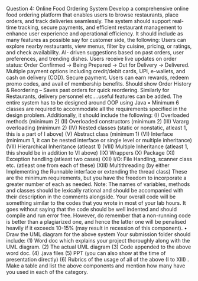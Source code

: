 Question 4: Online Food Ordering System
Develop a comprehensive online food ordering platform that enables users to browse restaurants, place orders,
and track deliveries seamlessly. The system should support real-time tracking, secure payments, and efficient
restaurant management to enhance user experience and operational efficiency. It should include as many features
as possible say for customer side, the following:
Users can explore nearby restaurants, view menus, filter by cuisine, pricing, or ratings, and check availability. AI-
driven suggestions based on past orders, user preferences, and trending dishes.
Users receive live updates on order status: Order Confirmed → Being Prepared → Out for Delivery → Delivered.
Multiple payment options including credit/debit cards, UPI, e-wallets, and cash on delivery (COD). Secure payment.
Users can earn rewards, redeem promo codes, and avail of membership benefits. Should show Order History &
Reordering – Saves past orders for quick reordering.
Similarly for Restaurants, delivery personnel etc….useful features can be added.
The entire system has to be designed around OOP using Java
• Minimum 6 classes are required to accommodate all the requirements specified in the design problem.
Additionally, it should include the following:
(I) Overloaded methods (minimum 2)
(II) Overloaded constructors (minimum 2)
(III) Vararg overloading (minimum 2)
(IV) Nested classes (static or nonstatic, atleast 1, this is a part of I above)
(V) Abstract class (minimum 1)
(VI) Interface (minimum 1, it can be nested interface or single level or multiple inheritance)
(VII) Hierarchical Inheritance (atleast 1)
(VIII) Multiple Inheritance (atleast 1, this should be in addition to VI above)
(IX) Wrappers
(X) Package
(XI) Exception handling (atleast two cases)
(XII) I/O: File Handling, scanner class etc. (atleast one from each of these)
(XIII) Multithreading (by either Implementing the Runnable interface or extending the thread class)
These are the minimum requirements, but you have the freedom to incorporate a greater number of each as
needed.
Note: The names of variables, methods and classes should be lexically rational and should be accompanied with
their description in the comments alongside. Your overall code will be something similar to the codes that you wrote
in most of your lab hours. It goes without saying that the code should be well indented and should compile and run
error free. However, do remember that a non-running code is better than a plagiarized one, and hence the latter
one will be penalised heavily if it exceeds 10-15% (may result in recession of this component).
• Draw the UML diagram for the above system
Your submission folder should include:
(1) Word doc which explains your project thoroughly along with the UML diagram.
(2) The actual UML diagram
(3) Code appended to the above word doc.
(4) .java files
(5) PPT (you can also show at the time of presentation directly)
(6) Rubrics of the usage of all of the above (I to XIII) . Make a table and list the above components and
mention how many have you used in each of the category.
